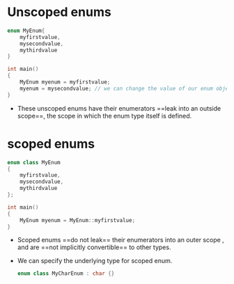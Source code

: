 # Unscoped enums

```cpp
enum MyEnum{
    myfirstvalue,
    mysecondvalue,
    mythirdvalue
}
```

```cpp
int main()
{
    MyEnum myenum = myfirstvalue;
    myenum = mysecondvalue; // we can change the value of our enum object
}
```



- These unscoped enums have their enumerators ==leak into an outside scope==, the scope in which the enum type itself is defined.



# scoped enums

```cpp
enum class MyEnum
{
    myfirstvalue,
    mysecondvalue,
    mythirdvalue
};
```

```cpp
int main()
{
    MyEnum myenum = MyEnum::myfirstvalue;
}
```



- Scoped enums ==do not leak== their enumerators into an outer scope , and are ==not implicitly convertible== to other types.

- We can specify the underlying type for scoped enum.

  ```cpp
  enum class MyCharEnum : char {}
  ```

  











